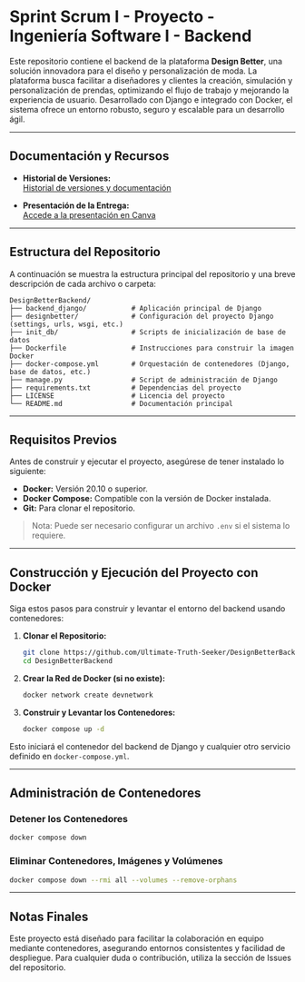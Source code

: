 # Sprint Scrum I - Proyecto - Ingeniería Software I - Backend

Este repositorio contiene el backend de la plataforma **Design Better**, una solución innovadora para el diseño y personalización de moda. La plataforma busca facilitar a diseñadores y clientes la creación, simulación y personalización de prendas, optimizando el flujo de trabajo y mejorando la experiencia de usuario. Desarrollado con Django e integrado con Docker, el sistema ofrece un entorno robusto, seguro y escalable para un desarrollo ágil.

---

## Documentación y Recursos

- **Historial de Versiones:**  
  [Historial de versiones y documentación](https://uvggt-my.sharepoint.com/:w:/g/personal/piv23574_uvg_edu_gt/EZJRR6nZmgVLvWhW3ljZVaABUmeDmoFEFqZ2tBmaSOk5ng?e=v5Vjpr)

- **Presentación de la Entrega:**  
  [Accede a la presentación en Canva](https://www.canva.com/design/DAGj6A2ls68/VbwZEe7RZ4ySxEQi0gXDhA/edit?utm_content=DAGj6A2ls68&utm_campaign=designshare&utm_medium=link2&utm_source=sharebutton)

---

## Estructura del Repositorio

A continuación se muestra la estructura principal del repositorio y una breve descripción de cada archivo o carpeta:

```
DesignBetterBackend/
├── backend_django/           # Aplicación principal de Django
├── designbetter/             # Configuración del proyecto Django (settings, urls, wsgi, etc.)
├── init_db/                  # Scripts de inicialización de base de datos
├── Dockerfile                # Instrucciones para construir la imagen Docker
├── docker-compose.yml        # Orquestación de contenedores (Django, base de datos, etc.)
├── manage.py                 # Script de administración de Django
├── requirements.txt          # Dependencias del proyecto
├── LICENSE                   # Licencia del proyecto
└── README.md                 # Documentación principal
```

---

## Requisitos Previos

Antes de construir y ejecutar el proyecto, asegúrese de tener instalado lo siguiente:

- **Docker:** Versión 20.10 o superior.
- **Docker Compose:** Compatible con la versión de Docker instalada.
- **Git:** Para clonar el repositorio.

> Nota: Puede ser necesario configurar un archivo `.env` si el sistema lo requiere.

---

## Construcción y Ejecución del Proyecto con Docker

Siga estos pasos para construir y levantar el entorno del backend usando contenedores:

1. **Clonar el Repositorio:**  
   ```bash
   git clone https://github.com/Ultimate-Truth-Seeker/DesignBetterBackend.git
   cd DesignBetterBackend
   ```

2. **Crear la Red de Docker (si no existe):**  
   ```bash
   docker network create devnetwork
   ```

3. **Construir y Levantar los Contenedores:**  
   ```bash
   docker compose up -d
   ```

Esto iniciará el contenedor del backend de Django y cualquier otro servicio definido en `docker-compose.yml`.

---

## Administración de Contenedores

### Detener los Contenedores
```bash
docker compose down
```

### Eliminar Contenedores, Imágenes y Volúmenes
```bash
docker compose down --rmi all --volumes --remove-orphans
```


---

## Notas Finales

Este proyecto está diseñado para facilitar la colaboración en equipo mediante contenedores, asegurando entornos consistentes y facilidad de despliegue. Para cualquier duda o contribución, utiliza la sección de Issues del repositorio.
